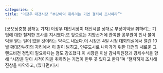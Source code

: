 ```yaml
---
categories: c
title: "이장우 대전시장 “부당이익 취하려는 기업 철저히 조사하라”"
---
```

[굿모닝충청 황해동 기자] 이장우 대전시장이 대전시를 상대로 부당이익을 취하려는 기업에 대한 철저한 조사를 지시했다.또 앞으로는 지방선거에 관여한 공무원이 인사 불이익을 받는 일이 없을 것이라는 약속도 내놨다.이 시장은 4일 시청 대회의실에서 열린 10월 확대간부회의 자리에서 이 같이 밝히고, 인류도시로 나아가기 위한 대전의 새로운 그랜드비전 정립이 필요하다는 점도 강조했다.이 시장은 이날 감사위원장과 경제수석을 향해 “시장을 팔아 사적이익을 취하려는 기업이 한두 곳 있다고 한다”며 “철저하게 조사해 진상을 파악하고, (있다면)다시